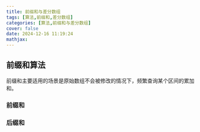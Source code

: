 ```yaml
---
title: 前缀和与差分数组
tags: [算法,前缀和,差分数组]
categories: [算法,前缀和与差分数组]
cover: false
date: 2024-12-16 11:19:24
mathjax:
---
```


## 前缀和算法
前缀和主要适用的场景是原始数组不会被修改的情况下，频繁查询某个区间的累加和。

### 前缀和

### 后缀和
